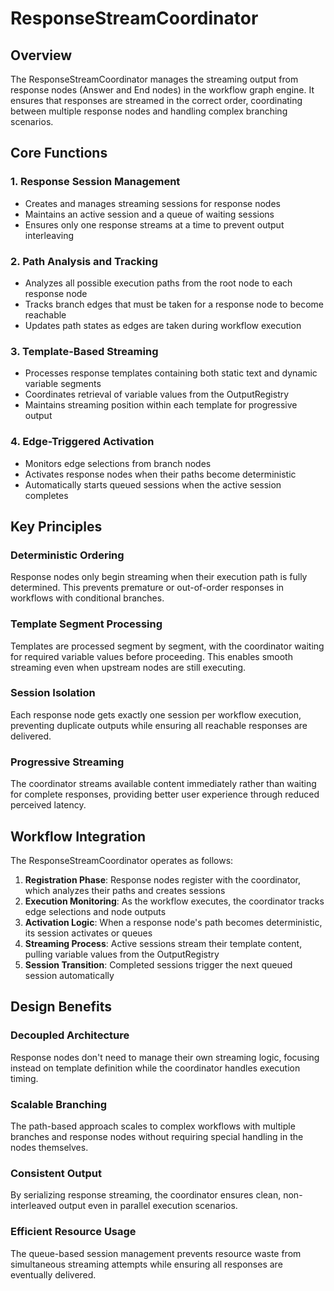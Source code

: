 # ResponseStreamCoordinator

## Overview

The ResponseStreamCoordinator manages the streaming output from response nodes (Answer and End nodes) in the workflow graph engine. It ensures that responses are streamed in the correct order, coordinating between multiple response nodes and handling complex branching scenarios.

## Core Functions

### 1. Response Session Management

- Creates and manages streaming sessions for response nodes
- Maintains an active session and a queue of waiting sessions
- Ensures only one response streams at a time to prevent output interleaving

### 2. Path Analysis and Tracking

- Analyzes all possible execution paths from the root node to each response node
- Tracks branch edges that must be taken for a response node to become reachable
- Updates path states as edges are taken during workflow execution

### 3. Template-Based Streaming

- Processes response templates containing both static text and dynamic variable segments
- Coordinates retrieval of variable values from the OutputRegistry
- Maintains streaming position within each template for progressive output

### 4. Edge-Triggered Activation

- Monitors edge selections from branch nodes
- Activates response nodes when their paths become deterministic
- Automatically starts queued sessions when the active session completes

## Key Principles

### Deterministic Ordering

Response nodes only begin streaming when their execution path is fully determined. This prevents premature or out-of-order responses in workflows with conditional branches.

### Template Segment Processing

Templates are processed segment by segment, with the coordinator waiting for required variable values before proceeding. This enables smooth streaming even when upstream nodes are still executing.

### Session Isolation

Each response node gets exactly one session per workflow execution, preventing duplicate outputs while ensuring all reachable responses are delivered.

### Progressive Streaming

The coordinator streams available content immediately rather than waiting for complete responses, providing better user experience through reduced perceived latency.

## Workflow Integration

The ResponseStreamCoordinator operates as follows:

1. **Registration Phase**: Response nodes register with the coordinator, which analyzes their paths and creates sessions
2. **Execution Monitoring**: As the workflow executes, the coordinator tracks edge selections and node outputs
3. **Activation Logic**: When a response node's path becomes deterministic, its session activates or queues
4. **Streaming Process**: Active sessions stream their template content, pulling variable values from the OutputRegistry
5. **Session Transition**: Completed sessions trigger the next queued session automatically

## Design Benefits

### Decoupled Architecture

Response nodes don't need to manage their own streaming logic, focusing instead on template definition while the coordinator handles execution timing.

### Scalable Branching

The path-based approach scales to complex workflows with multiple branches and response nodes without requiring special handling in the nodes themselves.

### Consistent Output

By serializing response streaming, the coordinator ensures clean, non-interleaved output even in parallel execution scenarios.

### Efficient Resource Usage

The queue-based session management prevents resource waste from simultaneous streaming attempts while ensuring all responses are eventually delivered.
